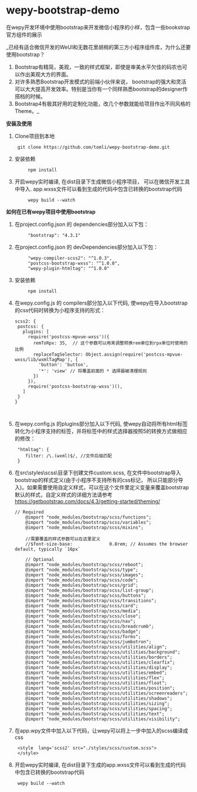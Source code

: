 # wepy-bootstrap-demo
在wepy开发环境中使用bootstrap来开发微信小程序的小样，包含一些bookstrap官方组件的展示


_已经有适合微信开发的WeUI和无数花里胡梢的第三方小程序组件库，为什么还要使用bootstrap？
1. Bootstrap有精简，美观，一致的样式框架，即使是审美水平欠佳的码农也可以作出美观大方的界面。
2. 对许多熟悉Bootstrap开发模式的前端小伙伴来说， bootstrap的强大和灵活可以大大提高开发效率。特别是当你有一个同样熟悉bootstrap的designer作搭档的时候。
3. Bootstrap4有极其好用的定制化功能，改几个参数就能给项目作出不同风格的Theme。_


**安装及使用**

1. Clone项目到本地

        git clone https://github.com/tomli/wepy-bootstrap-demo.git

2. 安装依赖

            npm install      
            
3. 开启wepy实时编译, 在dist目录下生成微信小程序项目， 可以在微信开发工具中导入. app.wxss文件可以看到生成的代码中包含已转换的bootstrap代码
    
            wepy build --watch           


**如何在已有wepy项目中使用bootstrap**

1. 在project.config.json 的 dependencies部分加入以下包：

            "bootstrap": "4.3.1"

3. 在project.config.json 的 devDependencies部分加入以下包：
          
            "wepy-compiler-scss2": "^1.0.3",
            "postcss-bootstrap-wxss": "^1.0.0",
            "wepy-plugin-htmltag": "^1.0.0"
            
4. 安装依赖

            npm install           

5. 在wepy.config.js 的 compilers部分加入以下代码, 使wepy在导入bootstrap的css代码时转换为小程序支持的形式：                                                            
     ``` 
    scss2: {
      postcss: {
        plugins: [
          require('postcss-mpvue-wxss')({
            remToRpx: 35,  // 这个参数可以用来调整转换rem单位到rpx单位时使用的比例
            replaceTagSelector: Object.assign(require('postcss-mpvue-wxss/lib/wxmlTagMap'), {
              'button': 'button',
              '*': 'view' // 将覆盖前面的 * 选择器被清理规则
            })
          }),
          require('postcss-bootstrap-wxss')(),
        ]
      }
    }
              
              
6. 在wepy.config.js 的plugins部分加入以下代码, 使wepy自动将所有html标签转化为小程序支持的标签，并将标签中的样式选择器按照5的转换方式做相应的修改：

        "htmltag": {
           filter: /\.(wxml)$/, //文件后缀匹配
        }

7. 在src\styles\scss\目录下创建文件custom.scss, 在文件中bootstrap导入bootstrap的样式定义(由于小程序不支持所有的css标记， 所以只能部分导入)。如果需要使用自定义样式，可以在这个文件里定义变量来覆盖bootstrap默认的样式，自定义样式的详细方法请参考 https://getbootstrap.com/docs/4.3/getting-started/theming/

     ``` 
     // Required
         @import "node_modules/bootstrap/scss/functions";
         @import "node_modules/bootstrap/scss/variables";
         @import "node_modules/bootstrap/scss/mixins";
         
         //需要覆盖的样式参数可以在这里定义
         //$font-size-base:              0.8rem; // Assumes the browser default, typically `16px`
         
         // Optional
         @import "node_modules/bootstrap/scss/reboot";
         @import "node_modules/bootstrap/scss/type";
         @import "node_modules/bootstrap/scss/images";
         @import "node_modules/bootstrap/scss/code";
         @import "node_modules/bootstrap/scss/grid";
         @import "node_modules/bootstrap/scss/list-group";
         @import "node_modules/bootstrap/scss/buttons";
         @import "node_modules/bootstrap/scss/transitions";
         @import "node_modules/bootstrap/scss/card";
         @import "node_modules/bootstrap/scss/media";
         @import "node_modules/bootstrap/scss/close";
         @import "node_modules/bootstrap/scss/nav";
         @import "node_modules/bootstrap/scss/breadcrumb";
         @import "node_modules/bootstrap/scss/badge";
         @import "node_modules/bootstrap/scss/forms";
         @import "node_modules/bootstrap/scss/jumbotron";
         @import "node_modules/bootstrap/scss/utilities/align";
         @import "node_modules/bootstrap/scss/utilities/background";
         @import "node_modules/bootstrap/scss/utilities/borders";
         @import "node_modules/bootstrap/scss/utilities/clearfix";
         @import "node_modules/bootstrap/scss/utilities/display";
         @import "node_modules/bootstrap/scss/utilities/embed";
         @import "node_modules/bootstrap/scss/utilities/flex";
         @import "node_modules/bootstrap/scss/utilities/float";
         @import "node_modules/bootstrap/scss/utilities/position";
         @import "node_modules/bootstrap/scss/utilities/screenreaders";
         @import "node_modules/bootstrap/scss/utilities/shadows";
         @import "node_modules/bootstrap/scss/utilities/sizing";
         @import "node_modules/bootstrap/scss/utilities/spacing";
         @import "node_modules/bootstrap/scss/utilities/text";
         @import "node_modules/bootstrap/scss/utilities/visibility";

7. 在app.wpy文件中加入以下代码，让wepy可以将上一步中加入的scss编译成css

        <style  lang='scss2' src="./styles/scss/custom.scss">
        </style>

8. 开启wepy实时编译, 在dist目录下生成的app.wxss文件可以看到生成的代码中包含已转换的bootstrap代码

        wepy build --watch
                          
            
            
            
            
